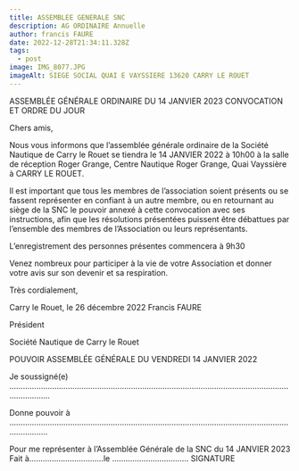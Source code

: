 ```yaml
---
title: ASSEMBLEE GENERALE SNC
description: AG ORDINAIRE Annuelle
author: francis FAURE
date: 2022-12-28T21:34:11.328Z
tags:
  - post
image: IMG_8077.JPG
imageAlt: SIEGE SOCIAL QUAI E VAYSSIERE 13620 CARRY LE ROUET
---
```

ASSEMBLÉE GÉNÉRALE ORDINAIRE DU 14 JANVIER 2023 CONVOCATION ET ORDRE DU JOUR

Chers amis,

Nous vous informons que l’assemblée générale ordinaire de la Société Nautique de Carry le Rouet se tiendra le 14 JANVIER 2022 à 10h00 à la salle de réception Roger Grange, Centre Nautique Roger Grange, Quai Vayssière à CARRY LE ROUET.

Il est important que tous les membres de l’association soient présents ou se fassent représenter en confiant à un autre membre, ou en retournant au siège de la SNC le pouvoir annexé à cette convocation avec ses instructions, afin que les résolutions présentées puissent être débattues par l’ensemble des membres de l’Association ou leurs représentants.

L’enregistrement des personnes présentes commencera à 9h30

Venez nombreux pour participer à la vie de votre Association et donner votre avis sur son devenir et sa respiration.

Très cordialement,

Carry le Rouet, le 26 décembre 2022 Francis FAURE

Président

Société Nautique de Carry le Rouet

POUVOIR ASSEMBLÉE GÉNÉRALE DU VENDREDI 14 JANVIER 2022

Je soussigné(e) ..............................................................................................................................................

Donne pouvoir à .............................................................................................................................................

Pour me représenter à l’Assemblée Générale de la SNC du 14 JANVIER 2023 Fait à.................................le .................................. SIGNATURE